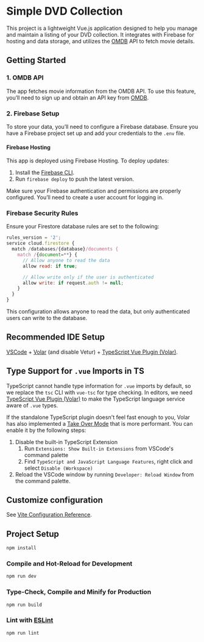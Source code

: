 # Simple DVD Collection

This project is a lightweight Vue.js application designed to help you manage and maintain a listing of your DVD collection. It integrates with Firebase for hosting and data storage, and utilizes the [OMDB](https://www.omdbapi.com/) API to fetch movie details.

## Getting Started

### 1. OMDB API

The app fetches movie information from the OMDB API. To use this feature, you’ll need to sign up and obtain an API key from [OMDB](https://www.omdbapi.com/).

### 2. Firebase Setup

To store your data, you’ll need to configure a Firebase database. Ensure you have a Firebase project set up and add your credentials to the `.env` file.

#### Firebase Hosting

This app is deployed using Firebase Hosting. To deploy updates:

1. Install the [Firebase CLI](https://firebase.google.com/docs/cli).
2. Run `firebase deploy` to push the latest version.

Make sure your Firebase authentication and permissions are properly configured. You’ll need to create a user account for logging in.

### Firebase Security Rules

Ensure your Firestore database rules are set to the following:

```javascript
rules_version = '2';
service cloud.firestore {
  match /databases/{database}/documents {
    match /{document=**} {
      // Allow anyone to read the data
      allow read: if true;

      // Allow write only if the user is authenticated
      allow write: if request.auth != null;
    }
  }
}
```

This configuration allows anyone to read the data, but only authenticated users can write to the database.

## Recommended IDE Setup

[VSCode](https://code.visualstudio.com/) + [Volar](https://marketplace.visualstudio.com/items?itemName=Vue.volar) (and disable Vetur) + [TypeScript Vue Plugin (Volar)](https://marketplace.visualstudio.com/items?itemName=Vue.vscode-typescript-vue-plugin).

## Type Support for `.vue` Imports in TS

TypeScript cannot handle type information for `.vue` imports by default, so we replace the `tsc` CLI with `vue-tsc` for type checking. In editors, we need [TypeScript Vue Plugin (Volar)](https://marketplace.visualstudio.com/items?itemName=Vue.vscode-typescript-vue-plugin) to make the TypeScript language service aware of `.vue` types.

If the standalone TypeScript plugin doesn't feel fast enough to you, Volar has also implemented a [Take Over Mode](https://github.com/johnsoncodehk/volar/discussions/471#discussioncomment-1361669) that is more performant. You can enable it by the following steps:

1. Disable the built-in TypeScript Extension
   1. Run `Extensions: Show Built-in Extensions` from VSCode's command palette
   2. Find `TypeScript and JavaScript Language Features`, right click and select `Disable (Workspace)`
2. Reload the VSCode window by running `Developer: Reload Window` from the command palette.

## Customize configuration

See [Vite Configuration Reference](https://vitejs.dev/config/).

## Project Setup

```sh
npm install
```

### Compile and Hot-Reload for Development

```sh
npm run dev
```

### Type-Check, Compile and Minify for Production

```sh
npm run build
```

### Lint with [ESLint](https://eslint.org/)

```sh
npm run lint
```
